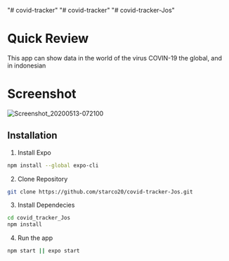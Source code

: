 "# covid-tracker" 
"# covid-tracker" 
"# covid-tracker-Jos" 

# Quick Review
This app can show data in the world of the virus COVIN-19 the global, and in indonesian

# Screenshot
![Screenshot_20200513-072100](https://user-images.githubusercontent.com/63180549/81755509-90747c80-94eb-11ea-87a0-19d6c67c92b9.png)

## Installation
1. Install Expo
```bash
npm install --global expo-cli
```
2. Clone Repository
```bash
git clone https://github.com/starco20/covid-tracker-Jos.git
```

3. Install Dependecies
```bash
cd covid_tracker_Jos
npm install
```
4. Run the app
```bash
npm start || expo start
```
